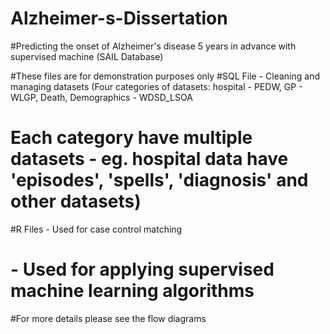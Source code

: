# Alzheimer-s-Dissertation
#Predicting the onset of Alzheimer's disease 5 years in advance with supervised machine (SAIL Database)

#These files are for demonstration purposes only
#SQL File - Cleaning and managing datasets (Four categories of datasets: hospital - PEDW, GP - WLGP, Death, Demographics - WDSD_LSOA
#                                           Each category have multiple datasets - eg. hospital data have 'episodes', 'spells', 'diagnosis' and other datasets)

#R Files - Used for case control matching
#        - Used for applying supervised machine learning algorithms 

#For more details please see the flow diagrams
